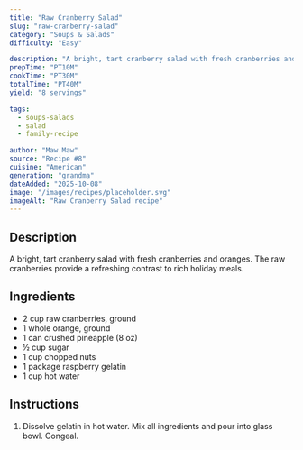 ```yaml
---
title: "Raw Cranberry Salad"
slug: "raw-cranberry-salad"
category: "Soups & Salads"
difficulty: "Easy"

description: "A bright, tart cranberry salad with fresh cranberries and oranges. The raw cranberries provide a refreshing contrast to rich holiday meals."
prepTime: "PT10M"
cookTime: "PT30M"
totalTime: "PT40M"
yield: "8 servings"

tags:
  - soups-salads
  - salad
  - family-recipe

author: "Maw Maw"
source: "Recipe #8"
cuisine: "American"
generation: "grandma"
dateAdded: "2025-10-08"
image: "/images/recipes/placeholder.svg"
imageAlt: "Raw Cranberry Salad recipe"
---
```


## Description

A bright, tart cranberry salad with fresh cranberries and oranges. The raw cranberries provide a refreshing contrast to rich holiday meals.

## Ingredients

- 2 cup raw cranberries, ground
- 1 whole orange, ground
- 1 can crushed pineapple (8 oz)
- ½ cup sugar
- 1 cup chopped nuts
- 1 package raspberry gelatin
- 1 cup hot water

## Instructions

1. Dissolve gelatin in hot water. Mix all ingredients and pour into glass bowl. Congeal.